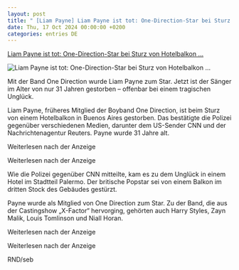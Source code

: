 ```yaml
---
layout: post
title: " [Liam Payne] Liam Payne ist tot: One-Direction-Star bei Sturz von Hotelbalkon ..."
date: Thu, 17 Oct 2024 00:00:00 +0200
categories: entries DE
---
```

[Liam Payne ist tot: One-Direction-Star bei Sturz von Hotelbalkon ...](https://www.rnd.de/promis/liam-payne-ist-tot-one-direction-star-bei-sturz-von-hotelbalkon-gestorben-WIJKE6KJDBFCBDG3GKSPBFX5BM.html)

![Liam Payne ist tot: One-Direction-Star bei Sturz von Hotelbalkon ...](https://www.rnd.de/resizer/v2/5LUBSYKQSZCTNOXJRGUB36EIYI.jpg?auth=c3624bcbf667ba89725a80c4f1ffcd9837725970e469d75f615c00687d8a94bd&quality=70&focal=2325%2C1490&width=1200&height=630)

Mit der Band One Direction wurde Liam Payne zum Star. Jetzt ist der Sänger im Alter von nur 31 Jahren gestorben – offenbar bei einem tragischen Unglück.

Liam Payne, früheres Mitglied der Boyband One Direction, ist beim Sturz von einem Hotelbalkon in Buenos Aires gestorben. Das bestätigte die Polizei gegenüber verschiedenen Medien, darunter dem US-Sender CNN und der Nachrichtenagentur Reuters. Payne wurde 31 Jahre alt.

Weiterlesen nach der Anzeige

Weiterlesen nach der Anzeige

Wie die Polizei gegenüber CNN mitteilte, kam es zu dem Unglück in einem Hotel im Stadtteil Palermo. Der britische Popstar sei von einem Balkon im dritten Stock des Gebäudes gestürzt.

Payne wurde als Mitglied von One Direction zum Star. Zu der Band, die aus der Castingshow „X-Factor“ hervorging, gehörten auch Harry Styles, Zayn Malik, Louis Tomlinson und Niall Horan.

Weiterlesen nach der Anzeige

Weiterlesen nach der Anzeige

RND/seb

